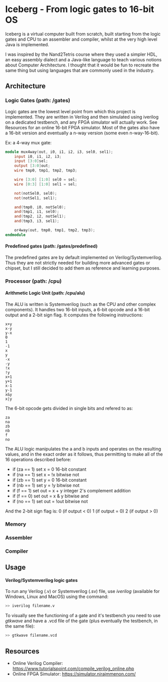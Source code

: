 # Iceberg - From logic gates to 16-bit OS
Iceberg is a virtual computer built from scratch, built starting from the logic gates and CPU to an assembler and compiler, whilst at the very high level Java is implemented.

I was inspired by the Nand2Tetris course where they used a simpler HDL, an easy assembly dialect and a Java-like language to teach various notions about Computer Architecture. I thought that it would be fun to recreate the same thing but using languages that are commonly used in the industry.

## Architecture

### Logic Gates (path: /gates)
Logic gates are the lowest level point from which this project is implemented. They are written in Verilog and then simulated using iverilog on a dedicated testbench, and any FPGA simulator will actually work. See Resources for an online 16-bit FPGA simulator.
Most of the gates also have a 16-bit version and eventually a n-way version (some even n-way-16-bit).

Ex: a 4-way mux gate:


```v
module mux4way(out, i0, i1, i2, i3, sel0, sel1);
    input i0, i1, i2, i3;
    input [3:0]sel;
    output [3:0]out;
    wire tmp0, tmp1, tmp2, tmp3;

    wire [3:0] [1:0] sel0 = sel;
    wire [0:3] [1:0] sel1 = sel;

    not(notSel0, sel0);
    not(notSel1, sel1);

    and(tmp0, i0, notSel0);
    and(tmp1, i1, sel0);
    and(tmp2, i2, notSel1);
    and(tmp3, i3, sel1);

    or4way(out, tmp0, tmp1, tmp2, tmp3);
endmodule
```

#### Predefined gates (path: /gates/predefined)
The predefined gates are by default implemented on Verilog/Systemverilog. Thus they are not strictly needed for building more advanced gates or chipset, but I still decided to add them as reference and learning purposes.

### Processor (path: /cpu)

#### Arithmetic Logic Unit (path: /cpu/alu)
The ALU is written is Systemverilog (such as the CPU and other complex components). It handles two 16-bit inputs, a 6-bit opcode and a 16-bit output and a 2-bit sign flag. It computes the following instructions:

    x+y
    x-y
    y-x
    0
    1
    -1
    x
    y
    -x
    -y
    !x
    !y
    x+1
    y+1
    x-1
    y-1
    x&y
    x|y

The 6-bit opcode gets divided in single bits and refered to as:

    za
    na
    zb
    nb
    f
    no

The ALU logic manipulates the a and b inputs and operates on the resulting values, and in the exact order as it follows, thus permitting to make all of the 16 operations described before:

* if (za == 1) set x = 0            16-bit constant
* if (na == 1) set x = !x           bitwise not
* if (zb == 1) set y = 0            16-bit constant
* if (nb == 1) set y = !y           bitwise not
* if (f == 1)  set out = x + y      integer 2's complement addition
* if (f == 0)  set out = x & y      bitwise and
* if (no == 1) set out = !out       bitwise not

And the 2-bit sign flag is:
    0 (if output < 0)
    1 (if output = 0)
    2 (if output > 0)

### Memory


### Assembler


### Compiler



## Usage
#### Verilog/Systemverilog logic gates
To run any Verilog (.v) or Systemverilog (.sv) file, use *iverilog* (available for Windows, Linux and MacOS) using the command:
```bash
>> iverilog filename.v
```
To visually see the functioning of a gate and it's testbench you need to use *gtkwave* and have a .vcd file of the gate (plus eventually the testbench, in the same file):
```bash
>> gtkwave filename.vcd
```

## Resources
- Online Verilog Compiler:  https://www.tutorialspoint.com/compile_verilog_online.php
- Online FPGA Simulator:    https://simulator.nirajmmenon.com/
